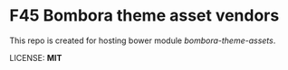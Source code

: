 F45 Bombora theme asset vendors
===============================

This repo is created for hosting bower module *bombora-theme-assets*.

LICENSE: **MIT**